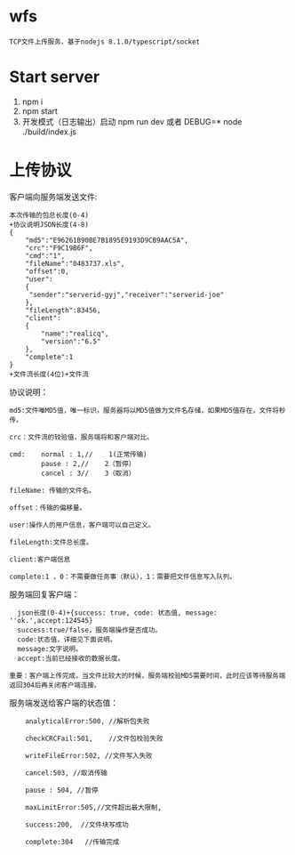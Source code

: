 # wfs

`TCP文件上传服务，基于nodejs 8.1.0/typescript/socket`

# Start server
 
 1. npm i 
 2. npm start 
 3. 开发模式（日志输出）启动 npm run dev 或者 DEBUG=* node ./build/index.js

# 上传协议

客户端向服务端发送文件:

    本次传输的包总长度(0-4)
    +协议说明JSON长度(4-8)
    {
        "md5":"E96261B90BE7B1895E9193D9CB9AAC5A",
        "crc":"F9C19B6F",
        "cmd":"1",
        "fileName":"0483737.xls",
        "offset":0,
        "user":
        {
         "sender":"serverid-gyj","receiver":"serverid-joe"
        },
        "fileLength":83456,
        "client":
        {
            "name":"realicq",
            "version":"6.5"    
        },
        "complete":1
    }
    +文件流长度(4位)+文件流

协议说明：

    md5:文件唯MD5值，唯一标识，服务器将以MD5值做为文件名存储，如果MD5值存在，文件将秒传。

    crc：文件流的较验值，服务端将和客户端对比。

    cmd:    normal : 1,//    1(正常传输)
            pause : 2,//    2（暂停）
            cancel : 3//    3（取消）

    fileName: 传输的文件名。

    offset：传输的偏移量。

    user:操作人的用户信息，客户端可以自己定义。

    fileLength:文件总长度。

    client:客户端信息

    complete:1 ，0：不需要做任务事（默认），1：需要把文件信息写入队列。

服务端回复客户端：

      json长度(0-4)+{success: true, code: 状态值, message: ''ok.',accept:124545}
      success:true/false，服务端操作是否成功。
      code:状态值，详细见下面说明。
      message:文字说明。
      accept:当前已经接收的数据长度。
      
`重要：客户端上传完成，当文件比较大的时候，服务端校验MD5需要时间，此时应该等待服务端返回304后再关闭客户端连接。`

服务端发送给客户端的状态值：

        analyticalError:500, //解析包失败

        checkCRCFail:501,    //文件包校验失败

        writeFileError:502, //文件写入失败

        cancel:503, //取消传输

        pause : 504, //暂停

        maxLimitError:505,//文件超出最大限制,

        success:200,  //文件块写成功

        complete:304   //传输完成








